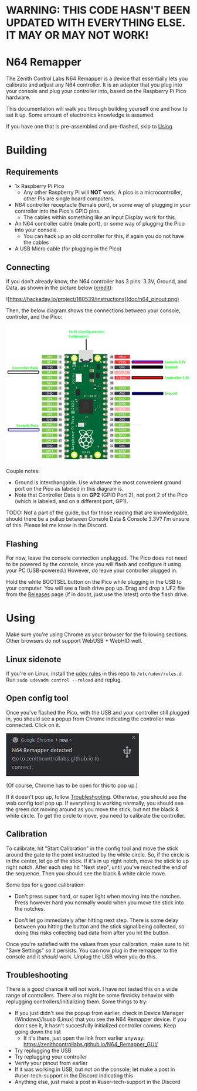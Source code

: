 # WARNING: THIS CODE HASN'T BEEN UPDATED WITH EVERYTHING ELSE. IT MAY OR MAY NOT WORK!

# N64 Remapper

The Zenith Control Labs N64 Remapper is a device that essentially lets you calibrate and adjust any N64 controller. It is an adapter that you plug into your console and plug your controller into, based on the Raspberry Pi Pico hardware. 

This documentation will walk you through building yourself one and how to set it up. Some amount of electronics knowledge is assumed.

If you have one that is pre-assembled and pre-flashed, skip to [Using](#using).

# Building

## Requirements

- 1x Raspberry Pi Pico
    - Any other Raspberry Pi will **NOT** work. A pico is a microcontroller, other Pis are single board computers.
- N64 controller receptacle (female port), or some way of plugging in your controller into the Pico's GPIO pins. 
    - The cables within something like an Input Display work for this.
- An N64 controller cable (male port), or some way of plugging the Pico into your console.
    - You can hack up an old controller for this, if again you do not have the cables
- A USB Micro cable (for plugging in the Pico)

## Connecting

If you don't already know, the N64 controller has 3 pins: 3.3V, Ground, and Data, as shown in the picture below ([credit](https://hackaday.io/project/180539/instructions)):

![https://hackaday.io/project/180539/instructions](doc/n64_pinout.png)

Then, the below diagram shows the connections between your console, controler, and the Pico:

![](doc/remapper_pinout.png)

Couple notes:

- Ground is interchangable. Use whatever the most convenient ground port on the Pico as labeled in this diagram is.
- Note that Controller Data is on **GP2** (GPIO Port 2), not port 2 of the Pico (which is labeled, and on a different port, GP1).

TODO: Not a part of the guide, but for those reading that are knowledgable, should there be a pullup between Console Data & Console 3.3V? I'm unsure of this. Please let me know in the Discord.

## Flashing 

For now, leave the console connection unplugged. The Pico does not need to be powered by the console, since you will flash and configure it using your PC (USB-powered.)
However, do leave your controller plugged in.

Hold the white BOOTSEL button on the Pico while plugging in the USB to your computer. You will see a flash drive pop up. Drag and drop a UF2 file from the [Releases](https://github.com/ZenithControlLabs/N64_Remapper/releases) page (if in doubt, just use the latest) onto the flash drive.

# Using

Make sure you're using Chrome as your browser for the following sections. Other browsers do not support WebUSB + WebHID well.

## Linux sidenote

If you're on Linux, install the [udev rules](doc/10-zcl.rules) in this repo to `/etc/udev/rules.d`. Run `sudo udevadm control --reload` and replug.

## Open config tool

Once you've flashed the Pico, with the USB and your controller still plugged in,  you should see a popup from Chrome indicating the controller was connected. Click on it.

![](doc/remapper_detected.png)

(Of course, Chrome has to be open for this to pop up.)

If it doesn't pop up, follow [Troubleshooting](#troubleshooting). Otherwise, you should see the web config tool pop up. If everything is working normally, you should see the green dot moving around as you move the stick, but not the black & white circle. To get the circle to move, you need to calibrate the controller.

## Calibration

To calibrate, hit "Start Calibration" in the config tool and move the stick around the gate to the point instructed by the white circle. So, if the circle is in the center, let go of the stick. If it's in up right notch, move the stick to up right notch. After each step hit "Next step", until you've reached the end of the sequence. Then you should see the black & white circle move.

Some tips for a good calibration:

* Don't press super hard, or super light when moving into the notches. Press however hard you normally would when you move the stick into the notches.

* Don't let go immediately after hitting next step. There is some delay between you hitting the button and the stick signal being collected, so doing this risks collecting bad data from after you hit the button.

Once you're satisfied with the values from your calibration, make sure to hit "Save Settings" so it persists. You can now plug in the remapper to the console and it *should* work. Unplug the USB when you do this.

## Troubleshooting

There is a good chance it will not work. I have not tested this on a wide range of controllers. There also might be some finnicky behavior with replugging controllers/initializing them. Some things to try:

* If you just didn't see the popup from earlier, check in Device Manager (Windows)/lsusb (Linux) that you see the N64 Remapper device. If you don't see it, it hasn't succesfully initialized controller comms. Keep going down the list
    * If it's there, just open the link from earlier anyway: https://zenithcontrollabs.github.io/N64_Remapper_GUI/
* Try replugging the USB
* Try replugging your controller
* Verify your pinout from earlier
* If it was working in USB, but not on the console, let make a post in #user-tech-support in the Discord indicating this
* Anything else, just make a post in #user-tech-support in the Discord
